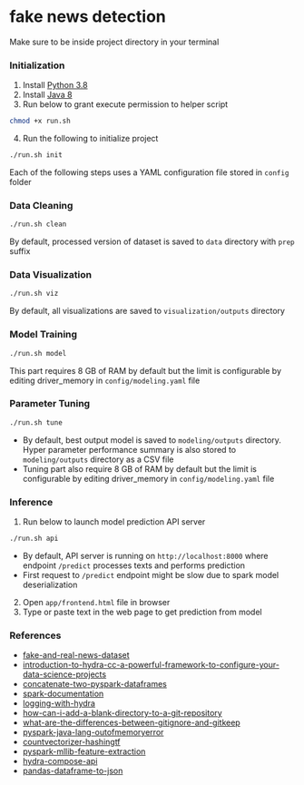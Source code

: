 # fake news detection

Make sure to be inside project directory in your terminal

### Initialization
1. Install [Python 3.8](https://www.python.org/downloads/)
2. Install [Java 8](https://www.oracle.com/java/technologies/downloads/)
3. Run below to grant execute permission to helper script

```sh
chmod +x run.sh
```

4. Run the following to initialize project
```sh
./run.sh init
```



Each of the following steps uses a YAML configuration file stored in `config` folder

### Data Cleaning

```sh
./run.sh clean
```

By default, processed version of dataset is saved to `data` directory with `prep` suffix



### Data Visualization

```sh
./run.sh viz
```

By default, all visualizations are saved to `visualization/outputs` directory



### Model Training

```sh
./run.sh model
```

This part requires 8 GB of RAM by default but the limit is configurable by editing driver_memory in `config/modeling.yaml` file



### Parameter Tuning

```sh
./run.sh tune
```
- By default, best output model is saved to `modeling/outputs` directory. Hyper parameter performance summary is also stored to `modeling/outputs` directory as a CSV file
- Tuning part also require 8 GB of RAM by default but the limit is configurable by editing driver_memory in `config/modeling.yaml` file



### Inference

1. Run below to launch model prediction API server
```sh
./run.sh api
```
- By default, API server is running on `http://localhost:8000` where endpoint `/predict` processes texts and performs prediction
- First request to `/predict` endpoint might be slow due to spark model deserialization

2. Open `app/frontend.html` file in browser
3. Type or paste text in the web page to get prediction from model



### References
- [fake-and-real-news-dataset](https://www.kaggle.com/datasets/clmentbisaillon/fake-and-real-news-dataset)
- [introduction-to-hydra-cc-a-powerful-framework-to-configure-your-data-science-projects](https://towardsdatascience.com/introduction-to-hydra-cc-a-powerful-framework-to-configure-your-data-science-projects-ed65713a53c6)
- [concatenate-two-pyspark-dataframes](https://stackoverflow.com/questions/37332434/concatenate-two-pyspark-dataframes)
- [spark-documentation](https://spark.apache.org/docs/3.1.1/)
- [logging-with-hydra](https://hydra.cc/docs/tutorials/basic/running_your_app/logging/)
- [how-can-i-add-a-blank-directory-to-a-git-repository](https://stackoverflow.com/questions/115983/how-can-i-add-a-blank-directory-to-a-git-repository)
- [what-are-the-differences-between-gitignore-and-gitkeep](https://stackoverflow.com/questions/7229885/what-are-the-differences-between-gitignore-and-gitkeep)
- [pyspark-java-lang-outofmemoryerror](https://stackoverflow.com/questions/32336915/pyspark-java-lang-outofmemoryerror-java-heap-space)
- [countvectorizer-hashingtf](https://towardsdatascience.com/countvectorizer-hashingtf-e66f169e2d4e)
- [pyspark-mllib-feature-extraction](https://spark.apache.org/docs/1.4.1/mllib-feature-extraction.html)
- [hydra-compose-api](https://hydra.cc/docs/advanced/compose_api/)
- [pandas-dataframe-to-json](https://pandas.pydata.org/docs/reference/api/pandas.DataFrame.to_json.html)
